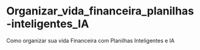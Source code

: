 # Organizar_vida_financeira_planilhas-inteligentes_IA
Como organizar sua vida Financeira com Planilhas Inteligentes e IA
